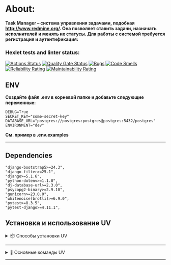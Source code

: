 # About:

**Task Manager – система управления задачами, подобная http://www.redmine.org/. Она позволяет ставить задачи, назначать исполнителей и менять их статусы. Для работы с системой требуется регистрация и аутентификация:**

### Hexlet tests and linter status:
[![Actions Status](https://github.com/Pryanik0071/python-project-52/actions/workflows/hexlet-check.yml/badge.svg)](https://github.com/Pryanik0071/python-project-52/actions)
[![Quality Gate Status](https://sonarcloud.io/api/project_badges/measure?project=Pryanik0071_python-project-52&metric=alert_status)](https://sonarcloud.io/summary/new_code?id=Pryanik0071_python-project-52)
[![Bugs](https://sonarcloud.io/api/project_badges/measure?project=Pryanik0071_python-project-52&metric=bugs)](https://sonarcloud.io/summary/new_code?id=Pryanik0071_python-project-52)
[![Code Smells](https://sonarcloud.io/api/project_badges/measure?project=Pryanik0071_python-project-52&metric=code_smells)](https://sonarcloud.io/summary/new_code?id=Pryanik0071_python-project-52)
[![Reliability Rating](https://sonarcloud.io/api/project_badges/measure?project=Pryanik0071_python-project-52&metric=reliability_rating)](https://sonarcloud.io/summary/new_code?id=Pryanik0071_python-project-52)
[![Maintainability Rating](https://sonarcloud.io/api/project_badges/measure?project=Pryanik0071_python-project-52&metric=sqale_rating)](https://sonarcloud.io/summary/new_code?id=Pryanik0071_python-project-52)

## ENV

**Создайте файл .env в корневой папке и добавьте следующие переменные:**

```dotenv
DEBUG=True
SECRET_KEY="some-secret-key"
DATABASE_URL="postgres://postgres:postgres@postgres:5432/postgres"
ENVIRONMENT="dev"
```

**См. пример в .env.examples**

---

## Dependencies

```
"django-bootstrap5>=24.3",
"django-filter>=25.1",
"django>=5.1.6",
"python-dotenv>=1.1.0",
"dj-database-url>=2.3.0",
"psycopg2-binary>=2.9.10",
"gunicorn>=23.0.0",
"whitenoise[brotli]>=6.9.0",
"pytest>=8.3.5",
"pytest-django>=4.11.1",
```

## Установка и использование UV

<details>
<summary>📦 Способы установки UV</summary>

### 1. Установка через автономные установщики (рекомендуется)

**Для macOS и Linux:**
```bash
curl -LsSf https://astral.sh/uv/install.sh | sh
```

**Для Windows (PowerShell):**
```powershell
powershell -ExecutionPolicy ByPass -c "irm https://astral.sh/uv/install.ps1 | iex"
```

### 2. Установка через PyPI (альтернативный способ)
```bash
pip install uv
```

### Обновление UV
После установки вы можете обновить UV до последней версии:
```bash
uv self update
```

🔗 Подробнее об установке: [Официальная документация](https://docs.astral.sh/uv/getting-started/installation/)
</details>

---

<details>
<summary>🚀 Основные команды UV</summary>

### Управление Python-окружением

**Установка конкретной версии Python:**
```bash
uv python install 3.13  # Установит Python 3.13
```

### Управление зависимостями

**Синхронизация зависимостей проекта:**
```bash
uv sync  # Аналог pip install + pip-compile
```

**Запуск команд в окружении проекта:**
```bash
uv run <COMMAND>  # Например: uv run manage.py migrate
```

**Запуск Django-сервера:**
```bash
uv run manage.py runserver  # Альтернатива python manage.py runserver
```
</details>

---
